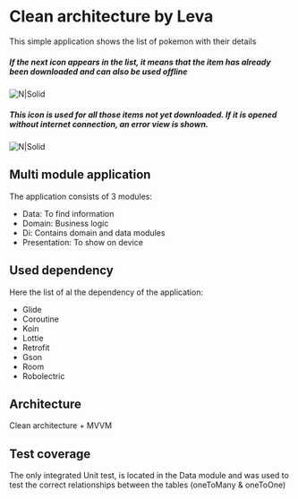 # Clean architecture by Leva

This simple application shows the list of pokemon with their details
##### If the next icon appears in the list, it means that the item has already been downloaded and can also be used offline
![N|Solid](https://raw.githubusercontent.com/antolevq/applyJobAssignment/master/presentation/src/main/res/drawable/opened.png) 

##### This icon is used for all those items not yet downloaded. If it is opened without internet connection, an error view is shown.
![N|Solid](https://raw.githubusercontent.com/antolevq/applyJobAssignment/master/presentation/src/main/res/drawable/closed.png) 

## Multi module application
The application consists of 3 modules:

  - Data: To find information
  - Domain: Business logic
  - Di: Contains domain and data modules  
  - Presentation: To show on device
  
## Used dependency

Here the list of al the dependency of the application:
  - Glide
  - Coroutine
  - Koin
  - Lottie
  - Retrofit
  - Gson
  - Room
  - Robolectric
  
  ## Architecture
Clean architecture + MVVM
  
  ## Test coverage
The only integrated Unit test, is located in the Data module and was used to test the correct relationships between the tables (oneToMany & oneToOne)
